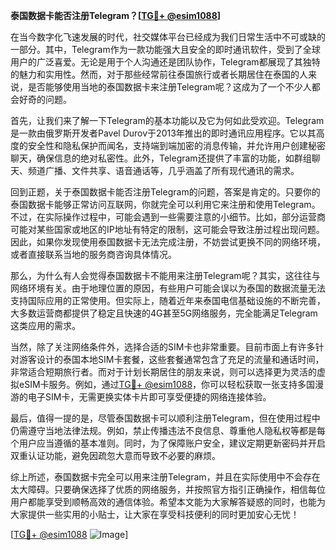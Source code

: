**泰国数据卡能否注册Telegram？[[TG💪+ @esim1088](https://t.me/s/esim1088)]**

在当今数字化飞速发展的时代，社交媒体平台已经成为我们日常生活中不可或缺的一部分。其中，Telegram作为一款功能强大且安全的即时通讯软件，受到了全球用户的广泛喜爱。无论是用于个人沟通还是团队协作，Telegram都展现了其独特的魅力和实用性。然而，对于那些经常前往泰国旅行或者长期居住在泰国的人来说，是否能够使用当地的泰国数据卡来注册Telegram呢？这成为了一个不少人都会好奇的问题。

首先，让我们来了解一下Telegram的基本功能以及它为何如此受欢迎。Telegram是一款由俄罗斯开发者Pavel Durov于2013年推出的即时通讯应用程序。它以其高度的安全性和隐私保护而闻名，支持端到端加密的消息传输，并允许用户创建秘密聊天，确保信息的绝对私密性。此外，Telegram还提供了丰富的功能，如群组聊天、频道广播、文件共享、语音通话等，几乎涵盖了所有现代通讯的需求。

回到正题，关于泰国数据卡能否注册Telegram的问题，答案是肯定的。只要你的泰国数据卡能够正常访问互联网，你就完全可以利用它来注册和使用Telegram。不过，在实际操作过程中，可能会遇到一些需要注意的小细节。比如，部分运营商可能对某些国家或地区的IP地址有特定的限制，这可能会导致注册过程出现问题。因此，如果你发现使用泰国数据卡无法完成注册，不妨尝试更换不同的网络环境，或者直接联系当地的服务商咨询具体情况。

那么，为什么有人会觉得泰国数据卡不能用来注册Telegram呢？其实，这往往与网络环境有关。由于地理位置的原因，有些用户可能会误以为泰国的数据流量无法支持国际应用的正常使用。但实际上，随着近年来泰国电信基础设施的不断完善，大多数运营商都提供了稳定且快速的4G甚至5G网络服务，完全能满足Telegram这类应用的需求。

当然，除了关注网络条件外，选择合适的SIM卡也非常重要。目前市面上有许多针对游客设计的泰国本地SIM卡套餐，这些套餐通常包含了充足的流量和通话时间，非常适合短期旅行者。而对于计划长期居住的朋友来说，则可以选择更为灵活的虚拟eSIM卡服务。例如，通过[TG💪+ @esim1088](https://t.me/s/esim1088)，你可以轻松获取一张支持多国漫游的电子SIM卡，无需更换实体卡片即可享受便捷的网络连接体验。

最后，值得一提的是，尽管泰国数据卡可以顺利注册Telegram，但在使用过程中仍需遵守当地法律法规。例如，禁止传播违法不良信息、尊重他人隐私权等都是每个用户应当遵循的基本准则。同时，为了保障账户安全，建议定期更新密码并开启双重认证功能，避免因疏忽大意而导致不必要的麻烦。

综上所述，泰国数据卡完全可以用来注册Telegram，并且在实际使用中不会存在太大障碍。只要确保选择了优质的网络服务，并按照官方指引正确操作，相信每位用户都能享受到顺畅高效的通信体验。希望本文能为大家解答疑惑的同时，也能为大家提供一些实用的小贴士，让大家在享受科技便利的同时更加安心无忧！

[[TG💪+ @esim1088](https://t.me/s/esim1088) ![Image](https://i.postimg.cc/4NQfJmqS/Snipaste-2025-05-13-00-14-12.png)]
